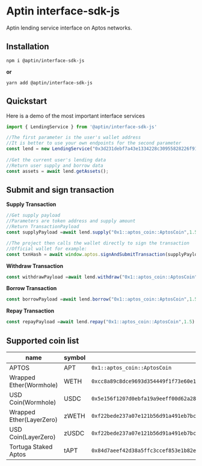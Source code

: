 # Aptin interface-sdk-js 

Aptin lending service interface on Aptos networks.

## Installation
 
```
npm i @aptin/interface-sdk-js
```

**or**

```
yarn add @aptin/interface-sdk-js
```

## Quickstart

 Here is a demo of the most important interface services

 
```typescript
import { LendingService } from '@aptin/interface-sdk-js'

//The first parameter is the user's wallet address
//It is better to use your own endpoints for the second parameter
const lend = new LendingService("0x3d231debf7a43e1334228c30955828226f91570f799a46cbda8bc6109dabc01c");
 
//Get the current user's lending data
//Return user supply and borrow data
const assets = await lend.getAssets(); 
```


## Submit and sign transaction

**Supply Transaction**
```typescript
//Get supply payload
//Parameters are token address and supply amount
//Return TransactionPayload
const supplyPayload =await lend.supply("0x1::aptos_coin::AptosCoin",1.5); 

//The project then calls the wallet directly to sign the transaction
//Official wallet for example:
const txnHash = await window.aptos.signAndSubmitTransaction(supplyPayload);
```

**Withdraw Transaction**
```typescript
const withdrawPayload =await lend.withdraw("0x1::aptos_coin::AptosCoin",1.5)
```

**Borrow Transaction**
```typescript
const borrowPayload =await lend.borrow("0x1::aptos_coin::AptosCoin",1.5) 
```


**Repay Transaction**
```typescript
const repayPayload =await lend.repay("0x1::aptos_coin::AptosCoin",1.5)
```
 

## Supported coin list
 
| name                    | symbol |                                      address                                      |
| ----------------------- | ------ | --------------------------------------------------------------------------------- |
| APTOS                   | APT    | `0x1::aptos_coin::AptosCoin`                                                      |
| Wrapped Ether(Wormhole) | WETH   | `0xcc8a89c8dce9693d354449f1f73e60e14e347417854f029db5bc8e7454008abb::coin::T`     |
| USD Coin(Wormhole)      | USDC   | `0x5e156f1207d0ebfa19a9eeff00d62a282278fb8719f4fab3a586a0a2c0fffbea::coin::T`     |
| Wrapped Ether(LayerZero)| zWETH  | `0xf22bede237a07e121b56d91a491eb7bcdfd1f5907926a9e58338f964a01b17fa::asset::WETH` |
| USD Coin(LayerZero)     | zUSDC  | `0xf22bede237a07e121b56d91a491eb7bcdfd1f5907926a9e58338f964a01b17fa::asset::USDC` |
| Tortuga Staked Aptos    | tAPT   | `0x84d7aeef42d38a5ffc3ccef853e1b82e4958659d16a7de736a29c55fbbeb0114::staked_aptos_coin::StakedAptosCoin` |

